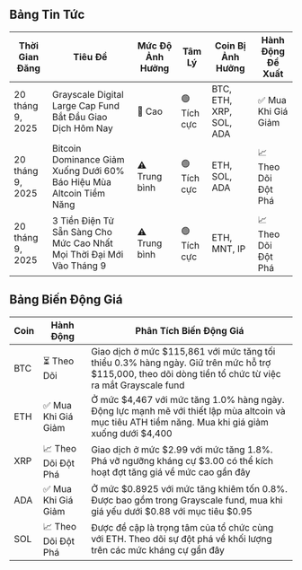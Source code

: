 ## Bảng Tin Tức

| Thời Gian Đăng | Tiêu Đề | Mức Độ Ảnh Hưởng | Tâm Lý | Coin Bị Ảnh Hưởng | Hành Động Đề Xuất |
|------------------|----------|---------|-----------|------------------|------------------|
| 20 tháng 9, 2025 | Grayscale Digital Large Cap Fund Bắt Đầu Giao Dịch Hôm Nay | 🚨 Cao | 🟢 Tích cực | BTC, ETH, XRP, SOL, ADA | ✅ Mua Khi Giá Giảm |
| 20 tháng 9, 2025 | Bitcoin Dominance Giảm Xuống Dưới 60% Báo Hiệu Mùa Altcoin Tiềm Năng | ⚠️ Trung bình | 🟢 Tích cực | ETH, SOL, ADA | 📈 Theo Dõi Đột Phá |
| 20 tháng 9, 2025 | 3 Tiền Điện Tử Sẵn Sàng Cho Mức Cao Nhất Mọi Thời Đại Mới Vào Tháng 9 | ⚠️ Trung bình | 🟢 Tích cực | ETH, MNT, IP | 📈 Theo Dõi Đột Phá |

## Bảng Biến Động Giá

| Coin | Hành Động | Phân Tích Biến Động Giá |
|------|--------|---------------------|
| BTC | ⏳ Theo Dõi | Giao dịch ở mức $115,861 với mức tăng tối thiểu 0.3% hàng ngày. Giữ trên mức hỗ trợ $115,000, theo dõi dòng tiền tổ chức từ việc ra mắt Grayscale fund |
| ETH | ✅ Mua Khi Giá Giảm | Ở mức $4,467 với mức tăng 1.0% hàng ngày. Động lực mạnh mẽ với thiết lập mùa altcoin và mục tiêu ATH tiềm năng. Mua khi giá giảm xuống dưới $4,400 |
| XRP | 📈 Theo Dõi Đột Phá | Giao dịch ở mức $2.99 với mức tăng 1.8%. Phá vỡ ngưỡng kháng cự $3.00 có thể kích hoạt đợt tăng giá về mức cao gần đây |
| ADA | ✅ Mua Khi Giá Giảm | Ở mức $0.8925 với mức tăng khiêm tốn 0.8%. Được bao gồm trong Grayscale fund, mua khi giá yếu dưới $0.88 với mục tiêu $0.95 |
| SOL | 📈 Theo Dõi Đột Phá | Được đề cập là trọng tâm của tổ chức cùng với ETH. Theo dõi sự đột phá về khối lượng trên các mức kháng cự gần đây |